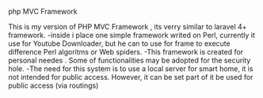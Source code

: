 ﻿php MVC Framework 

This is my version of PHP MVC Framework , its verry similar to laravel 4+ framework.
 -inside i place one simple framework writed on Perl, currently it use for Youtube Downloader, but he can to use for frame to execute difference Perl algoritms or Web spiders. 
 -This framework is created for personal needes . Some of functionalities may be adopted for the security hole. 
 -Тhe need for this system is to use a local server for smart home, it is not intended for public access. However, it can be set part of it be used for public access (via routings)
